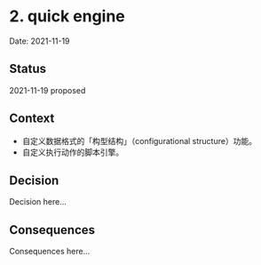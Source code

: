 # 2. quick engine

Date: 2021-11-19

## Status

2021-11-19 proposed

## Context

- 自定义数据格式的「构型结构」（configurational structure）功能。
- 自定义执行动作的脚本引擎。

## Decision

Decision here...

## Consequences

Consequences here...
